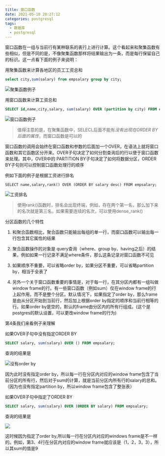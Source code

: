 ```yaml
---
title: 窗口函数
date: 2021-05-10 20:27:12
categories: postgresql
tags:
  - 数据库
  - postgresql
---
```






窗口函数在一组与当前行有某种联系的表行上进行计算。这个看起来和聚集函数有些相似，但是不同的是，不像聚集函数那样将结果输出为一条，而是每行保留自己的标识。这一点看下面的例子来说明：

用聚集函数来计算各地区的员工工资总和

```sql
select city,sum(salary) from empsalary group by city;
```

![聚集函数例子](https://static1.huiyuanai.cn/stroage/2021/05/10/20/1620651418-jujihanshu-example.png)



用窗口函数来计算工资总和

```sql
SELECT id,name,city,salary, sum(salary) OVER (partition by city) FROM empsalary;
```

![窗口函数例子](https://static1.huiyuanai.cn/stroage/2021/05/10/20/1620651482-window-function-example.png)



> 值得注意的是，在聚集函数中，SELECL后面不能有*没有出现在ORDER BY后面的属性*，而窗口函数是可以的



窗口函数的调用会始终在窗口函数和参数的后面加一个OVER，在语法上就将窗口函数和其它函数区分开来。OVER子句决定了如何分割查询后的行以便于窗口函数来处理。其中，OVER中的 PARTITION BY子句决定了如何将数据分区，ORDER BY子句则可以控制窗口函数处理行的顺序

例如下面的例子是根据工资进行排名

```
SELECT name,salary,rank() OVER (ORDER BY salary desc) FROM empsalary;
```

![工资排名](https://static1.huiyuanai.cn/stroage/2021/05/10/21/1620651741-window-function-order-by-example.png)

> 使用rank()函数时，排名会出现终端，例如，存在两个第一名，那么加下来的名次就是第三名，如果需要连续的名次，可以使用dense_rank()



分区函数的几个特性

1. 和聚合函数相比，聚合函数只能输出每组的单一行，而窗口函数可以输出每一行包含其它属性的结果

2. 聚合函数操作的对象是 query查询（where、group by、having之后）的结果，例如如果一行记录不满足where条件，那么这条记录对窗口函数不可见

3. 如果顺序不重要，可以省略order by，如果分区不重要，可以省略partition by，相当于全表了

4. 另外一个关于窗口函数重要的事情是，对于每一行，在其分区内都有一组叫做window frame的行。有一些窗口函数（例如sum）仅在window frame的行上起作用，而不是整个分区。默认情况下，如果指定了order by，那么frame是由从分区开始到当前行，然后加上根据order by指定的顺序和当前行相等的行。如果order by是空的，默认的frame由分区内的所有行组成。(这个是postgres的默认设置，可以更改window frame的行为)

第4条我们来看例子来理解

如果OVER子句中没有指定ORDER BY

```sql
SELECT salary, sum(salary) OVER () FROM empsalary;
```

查询的结果是

![没有order by](https://static1.huiyuanai.cn/stroage/2021/05/10/21/1620652133-no-order-by.png)

因为此时没有指定order by，所以每一行在分区内对应的window frame包含了当前分区的所有行，然后对于sum的计算，就是当前分区内所有行的salary的总和。（因为也没有指定partition by，所以window frame包含了整张表）



如果OVER子句中指定了ORDER BY

```sql
SELECT salary, sum(salary) OVER (ORDER BY salary) FROM empsalary;
```

查询的结果是

![](https://static1.huiyuanai.cn/stroage/2021/05/10/21/1620652206-order-by.png)



这时候因为指定了order by,所以每一行在分区内对应的windows frame是不一样的。例如，第3、4行在分区内对应的window frame就应该是（1，2，3，3），所以其sum的值是9